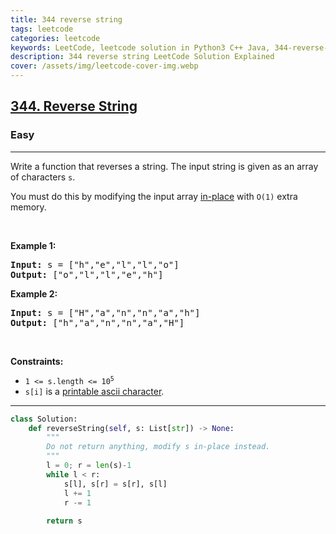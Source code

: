 ```yaml
---
title: 344 reverse string
tags: leetcode
categories: leetcode
keywords: LeetCode, leetcode solution in Python3 C++ Java, 344-reverse-string solution
description: 344 reverse string LeetCode Solution Explained
cover: /assets/img/leetcode-cover-img.webp
---
```





<h2><a href="https://leetcode.com/problems/reverse-string/">344. Reverse String</a></h2><h3>Easy</h3><hr><div><p>Write a function that reverses a string. The input string is given as an array of characters <code>s</code>.</p>

<p>You must do this by modifying the input array <a href="https://en.wikipedia.org/wiki/In-place_algorithm" target="_blank">in-place</a> with <code>O(1)</code> extra memory.</p>

<p>&nbsp;</p>
<p><strong>Example 1:</strong></p>
<pre><strong>Input:</strong> s = ["h","e","l","l","o"]
<strong>Output:</strong> ["o","l","l","e","h"]
</pre><p><strong>Example 2:</strong></p>
<pre><strong>Input:</strong> s = ["H","a","n","n","a","h"]
<strong>Output:</strong> ["h","a","n","n","a","H"]
</pre>
<p>&nbsp;</p>
<p><strong>Constraints:</strong></p>

<ul>
	<li><code>1 &lt;= s.length &lt;= 10<sup>5</sup></code></li>
	<li><code>s[i]</code> is a <a href="https://en.wikipedia.org/wiki/ASCII#Printable_characters" target="_blank">printable ascii character</a>.</li>
</ul>
</div>

---




```python
class Solution:
    def reverseString(self, s: List[str]) -> None:
        """
        Do not return anything, modify s in-place instead.
        """
        l = 0; r = len(s)-1
        while l < r:
            s[l], s[r] = s[r], s[l]
            l += 1
            r -= 1
            
        return s
```

